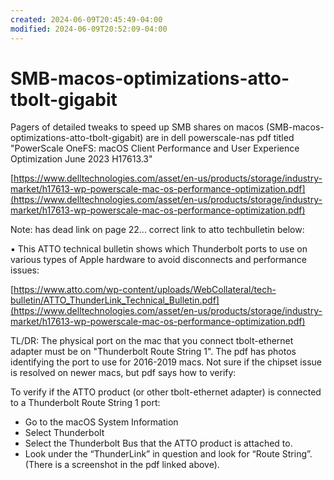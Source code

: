 ```yaml
---
created: 2024-06-09T20:45:49-04:00
modified: 2024-06-09T20:52:09-04:00
---
```


# SMB-macos-optimizations-atto-tbolt-gigabit

Pagers of detailed tweaks to speed up SMB shares on macos (SMB-macos-optimizations-atto-tbolt-gigabit) are in dell powerscale-nas pdf titled "PowerScale OneFS: macOS Client Performance and User Experience Optimization June 2023 H17613.3"

[https://www.delltechnologies.com/asset/en-us/products/storage/industry-market/h17613-wp-powerscale-mac-os-performance-optimization.pdf](https://www.delltechnologies.com/asset/en-us/products/storage/industry-market/h17613-wp-powerscale-mac-os-performance-optimization.pdf)

Note: has dead link on page 22... correct link to atto techbulletin below:

▪ This ATTO technical bulletin shows which Thunderbolt ports to use on various types of Apple hardware to avoid disconnects and performance issues:

[https://www.atto.com/wp-content/uploads/WebCollateral/tech-bulletin/ATTO_ThunderLink_Technical_Bulletin.pdf](https://www.delltechnologies.com/asset/en-us/products/storage/industry-market/h17613-wp-powerscale-mac-os-performance-optimization.pdf)

TL/DR: The physical port on the mac that you connect tbolt-ethernet adapter must be on "Thunderbolt Route String 1". The pdf has photos identifying the port to use for 2016-2019 macs. Not sure if the chipset issue is resolved on newer macs, but pdf says how to verify:

To verify if the ATTO product (or other tbolt-ethernet adapter) is connected to a Thunderbolt Route String 1 port:
  * Go to the macOS System Information
  * Select Thunderbolt
  * Select the Thunderbolt Bus that the ATTO product is attached to.
  * Look under the “ThunderLink” in question and look for “Route String”. (There is a screenshot in the pdf linked above).
